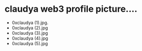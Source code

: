 # claudya web3 profile picture....
- 0xclaudya (1).jpg.
- 0xclaudya (2).jpg
- 0xclaudya (3).jpg
- 0xclaudya (4).jpg
- 0xclaudya (5).jpg
